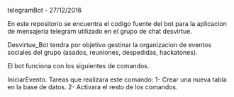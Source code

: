 telegramBot - 27/12/2016

En este repositorio se encuentra el codigo fuente del bot para la aplicacion de mensajeria telegram utilizado en el grupo de chat desvirtue.

Desvirtue_Bot tendra por objetivo gestinar la organizacion de eventos sociales del grupo (asados, reuniones, despedidas, hackatones).

El bot funciona con los siguientes de comandos.

IniciarEvento. Tareas que realizara este comando:
1- Crear una nueva tabla en la base de datos.
2- Activara el resto de los comandos.

